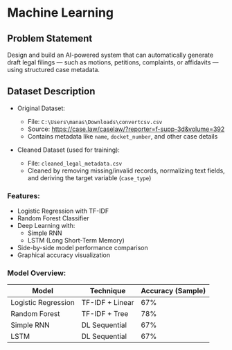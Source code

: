 # Machine Learning

## Problem Statement
Design and build an AI-powered system that can automatically generate draft legal filings — such as motions, petitions, complaints, or affidavits — using structured case metadata.

## Dataset Description
- Original Dataset:
  - File: `C:\Users\manas\Downloads\convertcsv.csv`
  - Source: https://case.law/caselaw/?reporter=f-supp-3d&volume=392
  - Contains metadata like `name`, `docket_number`, and other case details

- Cleaned Dataset (used for training):
  - File: `cleaned_legal_metadata.csv`
  - Cleaned by removing missing/invalid records, normalizing text fields, and deriving the target variable (`case_type`)
 
 
### Features:
- Logistic Regression with TF-IDF
- Random Forest Classifier
- Deep Learning with:
  - Simple RNN
  - LSTM (Long Short-Term Memory)
- Side-by-side model performance comparison
- Graphical accuracy visualization


### Model Overview:
| Model               | Technique        | Accuracy (Sample) |
|---------------------|------------------|-------------------|
| Logistic Regression | TF-IDF + Linear  | 67%               |
| Random Forest       | TF-IDF + Tree    | 78%               |
| Simple RNN          | DL Sequential    | 67%               |
| LSTM                | DL Sequential    | 67%               |




